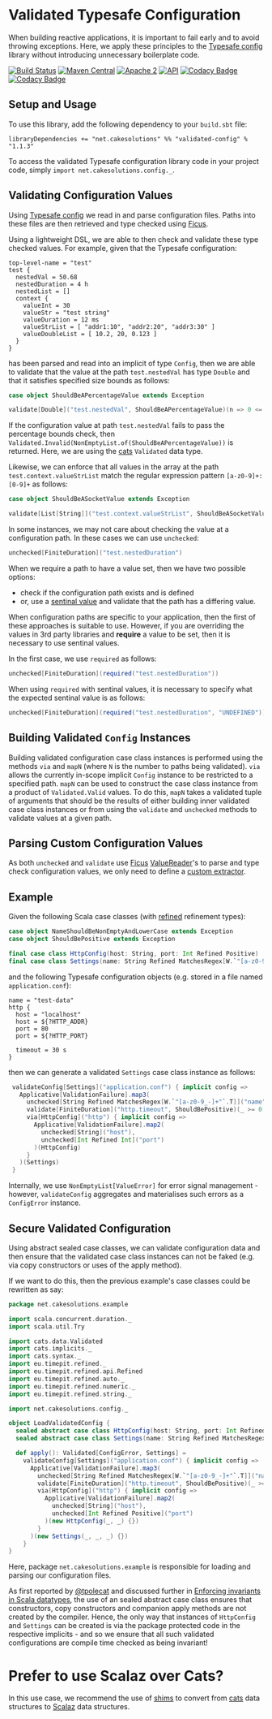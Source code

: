 # Validated Typesafe Configuration

When building reactive applications, it is important to fail early and 
to avoid throwing exceptions. Here, we apply these principles to the
[Typesafe config](https://github.com/typesafehub/config) library without
introducing unnecessary boilerplate code.

[![Build Status](https://secure.travis-ci.org/carlpulley/validated-config.png?tag=1.1.3)](http://travis-ci.org/carlpulley/validated-config)
[![Maven Central](https://img.shields.io/badge/maven--central-v1.1.3-blue.svg)](http://search.maven.org/#artifactdetails%7Cnet.cakesolutions%7Cvalidated-config_2.12%7C1.1.3%7Cjar)
[![Apache 2](https://img.shields.io/hexpm/l/plug.svg?maxAge=2592000)](http://www.apache.org/licenses/LICENSE-2.0.txt)
[![API](https://readthedocs.org/projects/pip/badge/)](https://carlpulley.github.io/validated-config/latest/api#cakesolutions.config.package)
[![Codacy Badge](https://api.codacy.com/project/badge/Grade/4cb77ad257344e6185603dceb7b2af65)](https://www.codacy.com/app/c-pulley/validated-config)
[![Codacy Badge](https://api.codacy.com/project/badge/Coverage/4cb77ad257344e6185603dceb7b2af65)](https://www.codacy.com/app/c-pulley/validated-config)

## Setup and Usage

To use this library, add the following dependency to your `build.sbt`
file:
```
libraryDependencies += "net.cakesolutions" %% "validated-config" % "1.1.3"
```

To access the validated Typesafe configuration library code in your
project code, simply `import net.cakesolutions.config._`.

## Validating Configuration Values

Using [Typesafe config](https://github.com/typesafehub/config) we read in and parse configuration files.
Paths into these files are then retrieved and type checked using [Ficus](https://github.com/iheartradio/ficus).

Using a lightweight DSL, we are able to then check and validate these
type checked values. For example, given that the Typesafe configuration:
```
top-level-name = "test"
test {
  nestedVal = 50.68
  nestedDuration = 4 h
  nestedList = []
  context {
    valueInt = 30
    valueStr = "test string"
    valueDuration = 12 ms
    valueStrList = [ "addr1:10", "addr2:20", "addr3:30" ]
    valueDoubleList = [ 10.2, 20, 0.123 ]
  }
}
```
has been parsed and read into an implicit of type `Config`, then we are
able to validate that the value at the path `test.nestedVal` has type
`Double` and that it satisfies specified size bounds as follows:
```scala
case object ShouldBeAPercentageValue extends Exception

validate[Double]("test.nestedVal", ShouldBeAPercentageValue)(n => 0 <= n && n <= 100)
```
If the configuration value at path `test.nestedVal` fails to pass the
percentage bounds check, then `Validated.Invalid(NonEmptyList.of(ShouldBeAPercentageValue))` is
returned. Here, we are using the [cats](https://github.com/typelevel/cats) `Validated` data type.

Likewise, we can enforce that all values in the array at the path
`test.context.valueStrList` match the regular expression pattern
`[a-z0-9]+:[0-9]+` as follows:
```scala
case object ShouldBeASocketValue extends Exception

validate[List[String]]("test.context.valueStrList", ShouldBeASocketValue)(_.matches("[a-z0-9]+:[0-9]+"))
```

In some instances, we may not care about checking the value at a
configuration path. In these cases we can use `unchecked`:
```scala
unchecked[FiniteDuration]("test.nestedDuration")
```

When we require a path to have a value set, then we have two possible
options:
- check if the configuration path exists and is defined
- or, use a [sentinal value](https://en.wikipedia.org/wiki/Sentinel_value) and validate that the path has a differing value.

When configuration paths are specific to your application, then the first
of these approaches is suitable to use. However, if you are overriding the
values in 3rd party libraries and **require** a value to be set, then it is necessary
to use sentinal values.

In the first case, we use `required` as follows:
```scala
unchecked[FiniteDuration](required("test.nestedDuration"))
```
When using `required` with sentinal values, it is necessary to specify what
the expected sentinal value is as follows:
```scala
unchecked[FiniteDuration](required("test.nestedDuration", "UNDEFINED"))
```

## Building Validated `Config` Instances

Building validated configuration case class instances is performed using
the methods `via` and `mapN` (where `N` is the number to paths being validated). `via` allows the currently in-scope
implicit `Config` instance to be restricted to a specified path. `mapN`
can be used to construct the case class instance from a product of `Validated.Valid` values. To do this,
`mapN` takes a validated tuple of arguments that should be the results of either
building inner validated case class instances or from using the
`validate` and `unchecked` methods to validate values at a given path.

## Parsing Custom Configuration Values

As both `unchecked` and `validate` use [Ficus](https://github.com/iheartradio/ficus) [ValueReader](https://github.com/iheartradio/ficus/blob/master/src/main/scala/net/ceedubs/ficus/readers/ValueReader.scala)'s to parse
and type check configuration values, we only need to define a [custom extractor](https://github.com/iheartradio/ficus#custom-extraction).

## Example

Given the following Scala case classes (with [refined](https://github.com/fthomas/refined) refinement types):
```scala
case object NameShouldBeNonEmptyAndLowerCase extends Exception
case object ShouldBePositive extends Exception

final case class HttpConfig(host: String, port: Int Refined Positive)
final case class Settings(name: String Refined MatchesRegex[W.`"[a-z0-9_-]+"`.T], timeout: FiniteDuration, http: HttpConfig)
```
and the following Typesafe configuration objects (e.g. stored in a file named `application.conf`):
```
name = "test-data"
http {
  host = "localhost"
  host = ${?HTTP_ADDR}
  port = 80
  port = ${?HTTP_PORT}

  timeout = 30 s
}
```
then we can generate a validated `Settings` case class instance as
follows:
```scala
 validateConfig[Settings]("application.conf") { implicit config =>
   Applicative[ValidationFailure].map3(
     unchecked[String Refined MatchesRegex[W.`"[a-z0-9_-]+"`.T]]("name"),
     validate[FiniteDuration]("http.timeout", ShouldBePositive)(_ >= 0.seconds),
     via[HttpConfig]("http") { implicit config =>
       Applicative[ValidationFailure].map2(
         unchecked[String]("host"),
         unchecked[Int Refined Int]("port")
       )(HttpConfig)
     }
   )(Settings)
 }
```
Internally, we use `NonEmptyList[ValueError]` for error signal management - however, `validateConfig` aggregates and materialises
such errors as a `ConfigError` instance.

## Secure Validated Configuration

Using abstract sealed case classes, we can validate configuration
data and then ensure that the validated case class instances can
not be faked (e.g. via copy constructors or uses of the apply method).

If we want to do this, then the previous example's case classes could
be rewritten as say:
```scala
package net.cakesolutions.example

import scala.concurrent.duration._
import scala.util.Try

import cats.data.Validated
import cats.implicits._
import cats.syntax._
import eu.timepit.refined._
import eu.timepit.refined.api.Refined
import eu.timepit.refined.auto._
import eu.timepit.refined.numeric._
import eu.timepit.refined.string._

import net.cakesolutions.config._

object LoadValidatedConfig {
  sealed abstract case class HttpConfig(host: String, port: Int Refined Positive)
  sealed abstract case class Settings(name: String Refined MatchesRegex[W.`"[a-z0-9_-]+"`.T], timeout: FiniteDuration, http: HttpConfig)

  def apply(): Validated[ConfigError, Settings] =
    validateConfig[Settings]("application.conf") { implicit config =>
      Applicative[ValidationFailure].map3(
        unchecked[String Refined MatchesRegex[W.`"[a-z0-9_-]+"`.T]]("name"),
        validate[FiniteDuration]("http.timeout", ShouldBePositive)(_ >= 0.seconds),
        via[HttpConfig]("http") { implicit config =>
          Applicative[ValidationFailure].map2(
            unchecked[String]("host"),
            unchecked[Int Refined Positive]("port")
          )(new HttpConfig(_, _) {})
        }
      )(new Settings(_, _, _) {})
    }
}
```
Here, package `net.cakesolutions.example` is responsible for loading and parsing our configuration files.

As first reported by [@tpolecat](https://gist.github.com/tpolecat/a5cb0dc9adeacc93f846835ed21c92d2) and discussed further in 
[Enforcing invariants in Scala datatypes](http://www.cakesolutions.net/teamblogs/enforcing-invariants-in-scala-datatypes), the use of an sealed abstract case class
ensures that constructors, copy constructors and companion apply methods are not created 
by the compiler. Hence, the only way that instances of `HttpConfig` and `Settings` can be
created is via the package protected code in the respective implicits - and so
we ensure that all such validated configurations are compile time checked as being invariant!

# Prefer to use Scalaz over Cats?

In this use case, we recommend the use of [shims](https://github.com/djspiewak/shims) to convert from
[cats](https://typelevel.org/cats/) data structures to [Scalaz](https://github.com/scalaz/scalaz) data structures.
